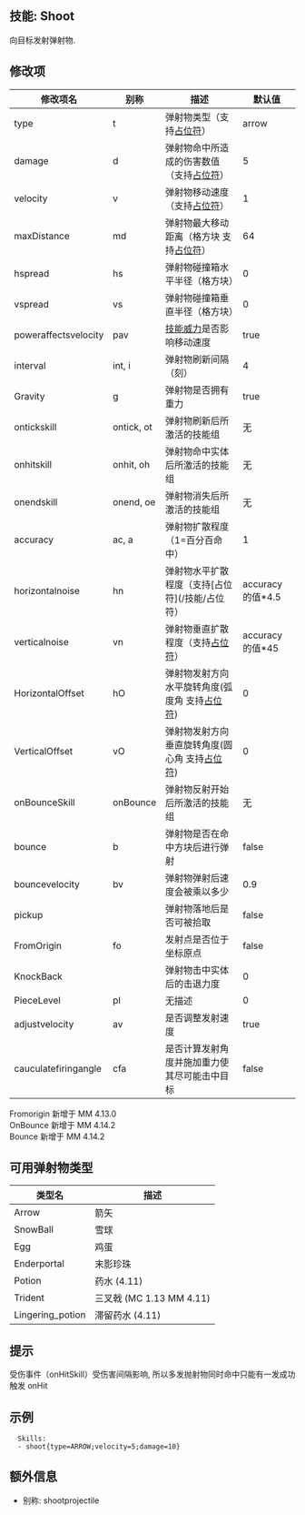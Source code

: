 技能: Shoot
--------------------------

向目标发射弹射物.

修改项
----------

| 修改项名 | 别称    | 描述                                                                                                    | 默认值 |
|-----------|------------|----------------------------------------------------------------------------------------------------------------|---------------|
| type                 | t          | 弹射物类型（支持[占位符](/技能/占位符)） | arrow   |
| damage               | d          | 弹射物命中所造成的伤害数值（支持[占位符](/技能/占位符)） | 5       |
| velocity             | v          | 弹射物移动速度（支持[占位符](/技能/占位符)） | 1       |
| maxDistance          | md         | 弹射物最大移动距离（格方块 支持[占位符](/技能/占位符)） | 64      |
| hspread              | hs         | 弹射物碰撞箱水平半径（格方块）   | 0       |
| vspread              | vs         | 弹射物碰撞箱垂直半径（格方块） | 0       |
| poweraffectsvelocity | pav        | [技能威力](实体/威力)是否影响移动速度 | true    |
| interval             | int, i     | 弹射物刷新间隔（刻） | 4       |
| Gravity              | g           | 弹射物是否拥有重力 | true                 |
| ontickskill          | ontick, ot | 弹射物刷新后所激活的技能组 | 无 |
| onhitskill           | onhit, oh  | 弹射物命中实体后所激活的技能组 | 无 |
| onendskill           | onend, oe  | 弹射物消失后所激活的技能组 | 无 |
| accuracy | ac, a | 弹射物扩散程度（1=百分百命中） | 1 |（格方块 支持[占位符](/技能/占位符)）
| horizontalnoise | hn | 弹射物水平扩散程度（支持[占位符](/技能/占位符） | accuracy的值*4.5|
| verticalnoise | vn | 弹射物垂直扩散程度（支持[占位符](/技能/占位符)） | accuracy的值*45 |
| HorizontalOffset     | hO          | 弹射物发射方向水平旋转角度(弧度角 支持[占位符](技能/占位符)) | 0                 |
| VerticalOffset       | vO          | 弹射物发射方向垂直旋转角度(圆心角 支持[占位符](技能/占位符)) | 0                 |
| onBounceSkill | onBounce | 弹射物反射开始后所激活的技能组 | 无 |
| bounce | b | 弹射物是否在命中方块后进行弹射 | false |
| bouncevelocity | bv | 弹射物弹射后速度会被乘以多少 | 0.9 |
| pickup | | 弹射物落地后是否可被拾取 | false |
| FromOrigin | fo | 发射点是否位于坐标原点 | false |
| KnockBack |  |弹射物击中实体后的击退力度 | 0 |
| PieceLevel | pl | 无描述 | 0 | 
| adjustvelocity | av | 是否调整发射速度 | true |
| cauculatefiringangle | cfa | 是否计算发射角度并施加重力使其尽可能击中目标 | false |

Fromorigin 新增于 MM 4.13.0  
OnBounce 新增于 MM 4.14.2  
Bounce 新增于 MM 4.14.2  

可用弹射物类型
----------

| 类型名 | 描述 |
|--------|------|
| Arrow  | 箭矢 |
| SnowBall | 雪球 |
| Egg | 鸡蛋 |
| Enderportal | 末影珍珠 |
| Potion | 药水 (4.11) |
| Trident | 三叉戟 (MC 1.13 MM 4.11) |
| Lingering_potion | 滞留药水 (4.11) |

提示
----

受伤事件（onHitSkill）受伤害间隔影响, 所以多发抛射物同时命中只能有一发成功触发 onHit

示例
--------

      Skills:
      - shoot{type=ARROW;velocity=5;damage=10}

额外信息
-------

- 别称: shootprojectile